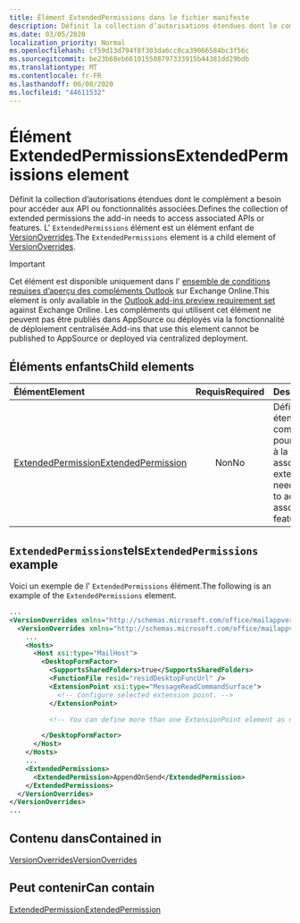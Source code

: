 ```yaml
---
title: Élément ExtendedPermissions dans le fichier manifeste
description: Définit la collection d’autorisations étendues dont le complément a besoin pour accéder aux API ou fonctionnalités associées.
ms.date: 03/05/2020
localization_priority: Normal
ms.openlocfilehash: cf59d13d794f8f303da6cc0ca39066584bc3f56c
ms.sourcegitcommit: be23b68eb661015508797333915b44381dd29bdb
ms.translationtype: MT
ms.contentlocale: fr-FR
ms.lasthandoff: 06/08/2020
ms.locfileid: "44611532"
---
```

# <a name="extendedpermissions-element"></a><span data-ttu-id="29103-103">Élément ExtendedPermissions</span><span class="sxs-lookup"><span data-stu-id="29103-103">ExtendedPermissions element</span></span>

<span data-ttu-id="29103-104">Définit la collection d’autorisations étendues dont le complément a besoin pour accéder aux API ou fonctionnalités associées.</span><span class="sxs-lookup"><span data-stu-id="29103-104">Defines the collection of extended permissions the add-in needs to access associated APIs or features.</span></span> <span data-ttu-id="29103-105">L' `ExtendedPermissions` élément est un élément enfant de [VersionOverrides](versionoverrides.md).</span><span class="sxs-lookup"><span data-stu-id="29103-105">The `ExtendedPermissions` element is a child element of [VersionOverrides](versionoverrides.md).</span></span>

> [!IMPORTANT]
> <span data-ttu-id="29103-106">Cet élément est disponible uniquement dans l' [ensemble de conditions requises d’aperçu des compléments Outlook](../objectmodel/preview-requirement-set/outlook-requirement-set-preview.md) sur Exchange Online.</span><span class="sxs-lookup"><span data-stu-id="29103-106">This element is only available in the [Outlook add-ins preview requirement set](../objectmodel/preview-requirement-set/outlook-requirement-set-preview.md) against Exchange Online.</span></span> <span data-ttu-id="29103-107">Les compléments qui utilisent cet élément ne peuvent pas être publiés dans AppSource ou déployés via la fonctionnalité de déploiement centralisée.</span><span class="sxs-lookup"><span data-stu-id="29103-107">Add-ins that use this element cannot be published to AppSource or deployed via centralized deployment.</span></span>

## <a name="child-elements"></a><span data-ttu-id="29103-108">Éléments enfants</span><span class="sxs-lookup"><span data-stu-id="29103-108">Child elements</span></span>

|  <span data-ttu-id="29103-109">Élément</span><span class="sxs-lookup"><span data-stu-id="29103-109">Element</span></span> |  <span data-ttu-id="29103-110">Requis</span><span class="sxs-lookup"><span data-stu-id="29103-110">Required</span></span>  |  <span data-ttu-id="29103-111">Description</span><span class="sxs-lookup"><span data-stu-id="29103-111">Description</span></span>  |
|:-----|:-----:|:-----|
|  [<span data-ttu-id="29103-112">ExtendedPermission</span><span class="sxs-lookup"><span data-stu-id="29103-112">ExtendedPermission</span></span>](extendedpermission.md)    |  <span data-ttu-id="29103-113">Non</span><span class="sxs-lookup"><span data-stu-id="29103-113">No</span></span>   | <span data-ttu-id="29103-114">Définit une autorisation étendue dont le complément a besoin pour accéder à l’API ou à la fonctionnalité associée.</span><span class="sxs-lookup"><span data-stu-id="29103-114">Defines an extended permission needed for the add-in to access the associated API or feature.</span></span> |

## <a name="extendedpermissions-example"></a><span data-ttu-id="29103-115">`ExtendedPermissions`tels</span><span class="sxs-lookup"><span data-stu-id="29103-115">`ExtendedPermissions` example</span></span>

<span data-ttu-id="29103-116">Voici un exemple de l' `ExtendedPermissions` élément.</span><span class="sxs-lookup"><span data-stu-id="29103-116">The following is an example of the `ExtendedPermissions` element.</span></span>

```XML
...
<VersionOverrides xmlns="http://schemas.microsoft.com/office/mailappversionoverrides" xsi:type="VersionOverridesV1_0">
  <VersionOverrides xmlns="http://schemas.microsoft.com/office/mailappversionoverrides/1.1" xsi:type="VersionOverridesV1_1">
    ...
    <Hosts>
      <Host xsi:type="MailHost">
        <DesktopFormFactor>
          <SupportsSharedFolders>true</SupportsSharedFolders>
          <FunctionFile resid="residDesktopFuncUrl" />
          <ExtensionPoint xsi:type="MessageReadCommandSurface">
            <!-- Configure selected extension point. -->
          </ExtensionPoint>

          <!-- You can define more than one ExtensionPoint element as needed. -->

        </DesktopFormFactor>
      </Host>
    </Hosts>
    ...
    <ExtendedPermissions>
      <ExtendedPermission>AppendOnSend</ExtendedPermission>
    </ExtendedPermissions>
  </VersionOverrides>
</VersionOverrides>
...
```

## <a name="contained-in"></a><span data-ttu-id="29103-117">Contenu dans</span><span class="sxs-lookup"><span data-stu-id="29103-117">Contained in</span></span>

[<span data-ttu-id="29103-118">VersionOverrides</span><span class="sxs-lookup"><span data-stu-id="29103-118">VersionOverrides</span></span>](versionoverrides.md)

## <a name="can-contain"></a><span data-ttu-id="29103-119">Peut contenir</span><span class="sxs-lookup"><span data-stu-id="29103-119">Can contain</span></span>

[<span data-ttu-id="29103-120">ExtendedPermission</span><span class="sxs-lookup"><span data-stu-id="29103-120">ExtendedPermission</span></span>](extendedpermission.md)
